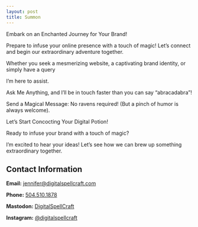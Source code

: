```yaml
---
layout: post
title: Summon 
---
```


Embark on an Enchanted Journey for Your Brand! 

Prepare to infuse your online presence with a touch of magic! Let’s connect and begin our extraordinary adventure together. 

Whether you seek a mesmerizing website, a captivating brand identity, or simply have a query 

I’m here to assist.

Ask Me Anything, and I’ll be in touch faster than you can say “abracadabra”! 

Send a Magical Message: No ravens required! (But a pinch of humor is always welcome).

Let’s Start Concocting Your Digital Potion! 

Ready to infuse your brand with a touch of magic? 

I’m excited to hear your ideas! Let’s see how we can brew up something extraordinary together. 

## Contact Information

<div class="contact-info">
  <p><strong>Email:</strong> <a href="mailto:jennifer@digitalspellcraft.com">jennifer@digitalspellcraft.com</a></p>
  <p><strong>Phone:</strong> <a href="tel:5045101878">504.510.1878</a></p>
  <p><strong>Mastodon:</strong> <a href="https://mastodon.social/@digitalspellcraft" target="_blank">DigitalSpellCraft</a></p>
  <p><strong>Instagram:</strong> <a href="https://www.instagram.com/digitalspellcraftllc/" target="_blank">@digitalspellcraft</a></p>
</div>
